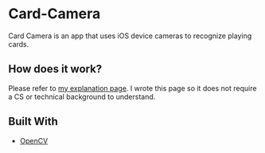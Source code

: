 # Card-Camera
Card Camera is an app that uses iOS device cameras to recognize playing cards.

## How does it work?
Please refer to [my explanation page](https://kendelchopp.github.io/Card-Camera/). I wrote this page so it does not require a CS or technical background to understand.

## Built With
* [OpenCV](https://opencv.org/)
